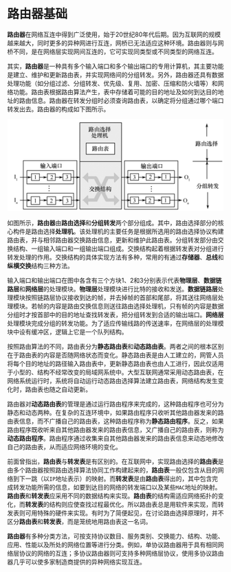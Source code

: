 # 路由器基础

**路由器**在网络互连中得到广泛使用，始于20世纪80年代后期。因为互联网的规模越来越大，同时更多的异种网进行互连，网桥已无法适应这种环境。路由器则与网桥不同，是在网络层实现网间互连的，它可实现同类型或不同类型的网络互连。

其实，**路由器**是一种具有多个输入端口和多个输出端口的专用计算机，其主要功能是建立、维护和更新路由表，并实现网络间的分组转发。另外，路由器还具有数据处理功能（如分组过滤、分组转发、优先级、复用、加密、压缩和防火墙等）和网络功能。路由表根据路由算法产生，表中存储着可能的目的地址及如何到达目的地址的路由信息。路由器在转发分组时必须查询路由表，以确定将分组通过哪个端口转发出去。路由器的构成如下图所示。

![image](./assets/router-1.png)

如图所示，**路由器**由**路由选择**和**分组转发**两个部分组成。其中，路由选择部分的核心构件是路由选择**处理机**。该处理机的主要任务是根据所选用的路由选择协议构建路由表，并与相邻路由器交换路由信息，更新和维护此路由表。分组转发部分由交换结构、一组输入端口和一组输出端口组成。交换结构起着根据转发表对分组进行转发处理的作用。交换结构的具体实现方法有多种，常用的有通过**存储器**、**总线**和**纵横交换**结构三种方法。

输入端口和输出端口在图中各含有三个方块1、2和3分别表示代表**物理层**、**数据链路层**和**网络层**的处理模块。**物理层**处理模块进行比特的接收和发送。**数据链路层**处理模块按照链路层协议接收到达的帧，并去掉帧的首部和尾部，将其送往网络层处理模块。若帧的内容是路由交换信息则送往路由选择处理机，只有帧的内容是数据分组时才按首部中的目的地址查找转发表，把分组转发到合适的输出端口。**网络层**处理模块完成分组的转发功能。为了适应传输线路的传送速率，在网络层的处理模块中设有缓冲区，逻辑上它是一个队列结构。

按照路由算法的不同，路由表分为**静态路由表**和**动态路由表**。两者之间的根本区别在于路由表的内容是否随网络状态而变化。静态路由表是由人工建立的，网管人员将每个目的地址的路径输入路由表中，更新静态路由表也由人工进行，因此仅适用于小型的、结构不经常改变的局域网系统中。大型互联网通常采用动态路由表，在网络系统运行时，系统将自动运行动态路由选择算法建立路由表，网络结构发生变化时，路由表也随之自动更新。

路由器对**动态路由表**的管理是通过运行路由程序来完成的，这种路由程序也可分为静态和动态两种。在复杂的互连环境中，如果路由程序只收听其他路由器发来的路由表信息，而不广播自己的路由表，这种路由程序称为**静态路由程序**。反之，如果路由程序既收听来自其他路由器发来的路由表信息，又广播自己的路由表，则称为**动态路由程序**。路由程序通过收集来自其他路由器发来的路由表信息来动态地修改自己的路由表，从而适应网络环境的变化。

前面曾指出，**路由表**与**转发表**是有区别的。在互联网中，实现路由选择的**路由表**是由多个路由器按照路由选择算法协同工作构建起来的，**路由表**一般仅包含从目的网络到下一跳（以`IP`地址表示）的映射。而**转发表**是由**路由表**得出的，其中包含完成转发功能所需的信息，如要到达目的网络的转发端口以及某些`MAC`地址的映射。**路由表**和**转发表**应采用不同的数据结构来实现。**路由表**的结构需适应网络拓扑的变化，而**转发表**的结构则应使查找过程最优化。所以路由表总是用软件来实现，而转发表则可用特殊的硬件来实现。有时为了简便起见，在讨论路由选择原理时，并不区分**路由表**和**转发表**，而是笼统地用路由表这一名词。

**路由器**有多种分类方法，可按支持协议数目、服务类别、交换能力、结构、功能、应用、性能以及所处的网络位置等进行分类。例如，单协议路由器用于具有相同网络层协议的网络的互连；多协议路由器则可支持多种网络层协议，使用多协议路由器几乎可以使多家制造商提供的异种网络实现互连。
